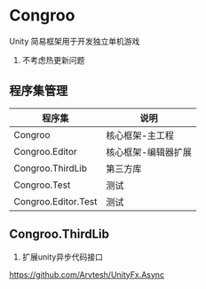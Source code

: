 # Congroo
Unity 简易框架用于开发独立单机游戏

1. 不考虑热更新问题



## 程序集管理

| 程序集              | 说明                |
| ------------------- | ------------------- |
| Congroo             | 核心框架-主工程     |
| Congroo.Editor      | 核心框架-编辑器扩展 |
| Congroo.ThirdLib    | 第三方库            |
| Congroo.Test        | 测试                |
| Congroo.Editor.Test | 测试                |









## Congroo.ThirdLib

1. 扩展unity异步代码接口

https://github.com/Arvtesh/UnityFx.Async
